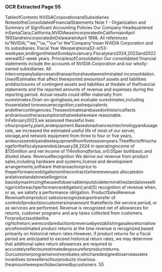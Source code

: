 ### OCR Extracted Page 55

TableofContents
NViDiACorporationandSubsidiaries
NotestotheConsolidatedFinancialStatements
Note 1 - Organization and Summary of Significant Accounting Policies
Our Company
Headquartered inSantaClara,California,NVIDlAwasincorporatedinCaliforniainApril 1993andreincorporatedinDelawareinApril
1998.
All references to"NVIDIA,”“we,”“us,”"our"or the“Company”mean NVIDlA Corporation and its subsidiaries.
Fiscal Year
Weoperateona52-or53-weekyear,endingonthelastSundayinJanuary.Fiscalyears2024,2023and2022wereall52-week
years.
PrinciplesofConsolidation
Our consolidated financial statements include the accounts of NVIDlA Corporation and our wholly-owned subsidiaries. All
intercompanybalancesandtransactionshavebeeneliminated inconsolidation.
UseofEstimates
that affect thereported amountsof assets and liabilities anddisclosures of contingent assets and liabilities at thedate of thefinancial
statements and the reported amounts of revenue and expenses during the reporting period. Actual results could differ materially from
ourestimates.Onan on-goingbasis,we evaluate ourestimates,including thoserelated torevenuerecognition,cashequivalents
andothercontingencies.Theseestimatesarebasedonhistoricalfacts andvariousotherassumptionsthatwebelieveare
reasonable.
InFebruary2023,we assessed theuseful lives ofourproperty,plant,andequipment.Basedonadvancesintechnologyandusage
rate, we increased the estimated useful life of most of our server, storage,and network equipment from three to four or five years,
andourassemblyandtestequipmentfromfivetosevenyears.TheeffectofthischangeforthefiscalyearendedJanuary28,2024
in operatingincome of $135million and net income of $114 million after tax,or$0.05per bothbasic and diluted share.
RevenueRecognition
We derive our revenue from product sales,including hardware and systems,license and development arrangements,software
thetransactionprice to theperformanceobligationsinthecontract(whererevenueis allocatedon arelativestandalonesellingprice
basisbymaximizingtheuseofobservableinputstodeterminethestandalonesellingpriceforeachperformanceobligation);and(5)
recognition of revenue when, or as, we satisfy a performance obligation.
ProductSalesRevenue
Revenuefromproduct salesisrecognizedupontransfer of controlofproductstocustomersinanamount thatreflects the
service period, or as services are performed. Revenue is recognized net of allowances for returns, customer programs and any
taxes collected from customers.
Forproductssoldwitha rightofreturn,werecordareductiontorevenuebyestablishingasalesreturnallowanceforestimated
product returns at the time revenue is recognized,based primarily on historical return rates.However, if product returns for a fiscal
period are anticipated to exceed historical return rates, we may determine that additional sales return allowances are required to
accuratelyreflectourestimatedexposureforproductreturns.
Ourcustomerprogramsinvolverebates,whicharedesignedtoserveassales incentives toresellersofourproducts invarious
theamountweexpecttobeclaimedbycustomers.
55